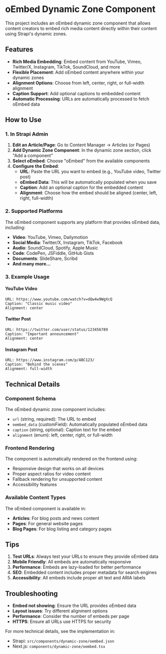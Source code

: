# oEmbed Dynamic Zone Component

This project includes an oEmbed dynamic zone component that allows content creators to embed rich media content directly within their content using Strapi's dynamic zones.

## Features

- **Rich Media Embedding**: Embed content from YouTube, Vimeo, Twitter/X, Instagram, TikTok, SoundCloud, and more
- **Flexible Placement**: Add oEmbed content anywhere within your dynamic zones
- **Alignment Options**: Choose from left, center, right, or full-width alignment
- **Caption Support**: Add optional captions to embedded content
- **Automatic Processing**: URLs are automatically processed to fetch oEmbed data

## How to Use

### 1. In Strapi Admin

1. **Edit an Article/Page**: Go to Content Manager → Articles (or Pages)
2. **Add Dynamic Zone Component**: In the dynamic zone section, click "Add a component"
3. **Select oEmbed**: Choose "oEmbed" from the available components
4. **Configure the Embed**:
   - **URL**: Paste the URL you want to embed (e.g., YouTube video, Twitter post)
   - **oEmbed Data**: This will be automatically populated when you save
   - **Caption**: Add an optional caption for the embedded content
   - **Alignment**: Choose how the embed should be aligned (center, left, right, full-width)

### 2. Supported Platforms

The oEmbed component supports any platform that provides oEmbed data, including:

- **Video**: YouTube, Vimeo, Dailymotion
- **Social Media**: Twitter/X, Instagram, TikTok, Facebook
- **Audio**: SoundCloud, Spotify, Apple Music
- **Code**: CodePen, JSFiddle, GitHub Gists
- **Documents**: SlideShare, Scribd
- **And many more...**

### 3. Example Usage

#### YouTube Video
```
URL: https://www.youtube.com/watch?v=dQw4w9WgXcQ
Caption: "Classic music video"
Alignment: center
```

#### Twitter Post
```
URL: https://twitter.com/user/status/123456789
Caption: "Important announcement"
Alignment: center
```

#### Instagram Post
```
URL: https://www.instagram.com/p/ABC123/
Caption: "Behind the scenes"
Alignment: full-width
```

## Technical Details

### Component Schema

The oEmbed dynamic zone component includes:

- `url` (string, required): The URL to embed
- `oembed_data` (customField): Automatically populated oEmbed data
- `caption` (string, optional): Caption text for the embed
- `alignment` (enum): left, center, right, or full-width

### Frontend Rendering

The component is automatically rendered on the frontend using:
- Responsive design that works on all devices
- Proper aspect ratios for video content
- Fallback rendering for unsupported content
- Accessibility features

### Available Content Types

The oEmbed component is available in:
- **Articles**: For blog posts and news content
- **Pages**: For general website pages
- **Blog Pages**: For blog listing and category pages

## Tips

1. **Test URLs**: Always test your URLs to ensure they provide oEmbed data
2. **Mobile Friendly**: All embeds are automatically responsive
3. **Performance**: Embeds are lazy-loaded for better performance
4. **SEO**: Embedded content includes proper metadata for search engines
5. **Accessibility**: All embeds include proper alt text and ARIA labels

## Troubleshooting

- **Embed not showing**: Ensure the URL provides oEmbed data
- **Layout issues**: Try different alignment options
- **Performance**: Consider the number of embeds per page
- **HTTPS**: Ensure all URLs use HTTPS for security

For more technical details, see the implementation in:
- Strapi: `src/components/dynamic-zone/oembed.json`
- Next.js: `components/dynamic-zone/oembed.tsx`
